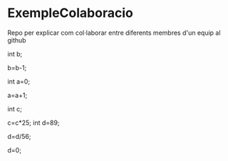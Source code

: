 # ExempleColaboracio
Repo per explicar com col·laborar entre diferents membres d'un equip al github

int b;

b=b-1;

int a=0;

a=a+1;


int c;

c=c*25;
int d=89;

d=d/56;

d=0;
